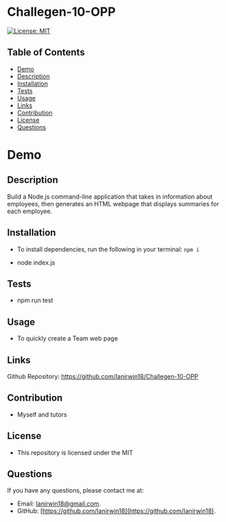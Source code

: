 # Challegen-10-OPP

[![License: MIT](https://img.shields.io/badge/License-MIT-yellow.svg)](https://opensource.org/licenses/MIT)
    
## Table of Contents
* [Demo](#Demo)
* [Description](#Description)
* [Installation](#installation)
* [Tests](#tests)
* [Usage](#usage)
* [Links](#Links)
* [Contribution](#contribution)
* [License](#license)
* [Questions](#questions)

# Demo



## Description
Build a Node.js command-line application that takes in information about employees, then generates an HTML webpage that displays summaries for each employee.
    
## Installation 
* To install dependencies, run the following in your terminal:
`
npm i
`

* node index.js

## Tests

* npm run test

## Usage

* To quickly create a Team web page 

## Links

Github Repository: https://github.com/Ianirwin18/Challegen-10-OPP

## Contribution

* Myself and tutors

## License

* This repository is licensed under the MIT

## Questions
If you have any questions, please contact me at: 
* Email: [Ianirwin18@gmail.com](mailto:Ianirwin18@@gmail.com). 
* GitHub: [https://github.com/Ianirwin18](https://github.com/Ianirwin18).
     
